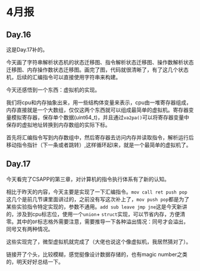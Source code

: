 # 4月报

## Day.16
这是Day.17补的。

今天画了字符串解析状态机的状态迁移图、指令解析状态迁移图、操作数解析状态迁移图、内存操作数状态迁移图。画完了图，代码就很清晰了，有了这几个状态机，后续的汇编指令可以直接使用字符串来构建。

今天还感悟到一个东西：虚拟机的实现。

我们将cpu和内存抽象出来，用一些结构体变量来表示，cpu由一堆寄存器组成，内存直接就是一个大数组，仅仅这两个东西就可以组成最简单的虚拟机。寄存器变量模拟寄存器，保存单个数据(uint64_t)，并且通过`va2pa()`可以将寄存器变量中保存的虚拟地址转换到内存数组的实际下标。

首先将汇编指令写到内存数组中，然后寄存器去访问内存并读取指令，解析运行后移动指令指针（下一条或者跳转）,这样循环起l来，就是一个最简单的虚拟机了。

## Day.17

今天看完了CSAPP的第三章，对计算机的指令执行体系有了新的认知。

相比于昨天的内容，今天主要是实现了一下汇编指令。`mov call ret push pop` 这几个是前几节课里面讲过的，之前没有写这次补上了，`mov push pop`都是为了某些实验指令特定实现的，参数不通用。`add sub leave jmp jne`这是今天新讲的，涉及到cpu标志位，使用一个`union`+ `struct`实现，可以节省内存，方便清零。其中的`OF`标志格外需要注意，需要推导一下各种溢出情况：同号才会溢出，同号又有两种情况。

这些实现完了，微型虚拟机就完成了（大佬也说这个像虚拟机，我居然猜对了）。

链接开了个头，比较模糊，感觉挺像设计数据存储的，也有magic number之类的，明天好好总结一下。
